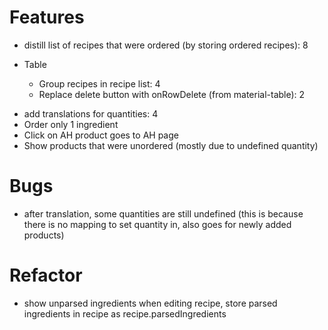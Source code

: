 # Features

- distill list of recipes that were ordered (by storing ordered recipes): 8
- Table

  - Group recipes in recipe list: 4
  - Replace delete button with onRowDelete (from material-table): 2

* add translations for quantities: 4
* Order only 1 ingredient
* Click on AH product goes to AH page
* Show products that were unordered (mostly due to undefined quantity)

# Bugs

- after translation, some quantities are still undefined (this is because there is no mapping to set quantity in, also goes for newly added products)

# Refactor

- show unparsed ingredients when editing recipe, store parsed ingredients in recipe as recipe.parsedIngredients
